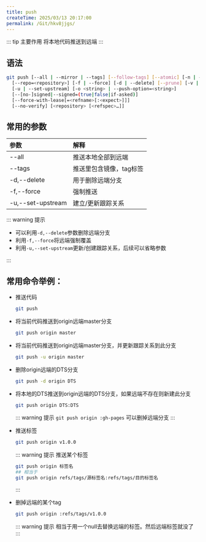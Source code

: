 ```yaml
---
title: push
createTime: 2025/03/13 20:17:00
permalink: /Git/hkv8jjgs/
---
```


::: tip 主要作用
将本地代码推送到远端
:::

## 语法

```bash
git push [--all | --mirror | --tags] [--follow-tags] [--atomic] [-n | --dry-run] [--receive-pack=<git-receive-pack>]
  [--repo=<repository>] [-f | --force] [-d | --delete] [--prune] [-v | --verbose]
  [-u | --set-upstream] [-o <string> | --push-option=<string>]
  [--[no-]signed|--signed=(true|false|if-asked)]
  [--force-with-lease[=<refname>[:<expect>]]]
  [--no-verify] [<repository> [<refspec>…​]]
```

## 常用的参数

| 参数                | 解释            |
|:----------------- |:------------- |
| --all             | 推送本地全部到远端     |
| --tags            | 推送里包含镜像，tag标签 |
| -d,--delete       | 用于删除远端分支      |
| -f,--force        | 强制推送          |
| -u,--set-upstream | 建立/更新跟踪关系     |

::: warning 提示

- 可以利用`-d,--delete`参数删除远端分支
- 利用`-f,--force`将远端强制覆盖
- 利用`-u,--set-upstream`更新/创建跟踪关系，后续可以省略参数

:::

## 常用命令举例：

- 推送代码
  
  ```bash
  git push
  ```

- 将当前代码推送到origin远端master分支
  
  ```bash
  git push origin master
  ```

- 将当前代码推送到origin远端master分支，并更新跟踪关系到此分支
  
  ```bash
  git push -u origin master
  ```

- 删除origin远端的DTS分支
  
  ```bash
  git push -d origin DTS
  ```

- 将本地的DTS推送到origin远端的DTS分支，如果远端不存在则新建此分支
  
  ```bash
  git push origin DTS:DTS
  ```
  
  ::: warning 提示
  `git push origin :gh-pages` 可以删掉远端分支
  :::

- 推送标签
  
  ```bash
  git push origin v1.0.0
  ```
  
  ::: warning 提示
  推送某个标签
  
  ```bash
  git push origin 标签名
  ## 相当于
  git push origin refs/tags/源标签名:refs/tags/目的标签名
  ```
  
  :::

- 删掉远端的某个tag
  
  ```bash
  git push origin :refs/tags/v1.0.0
  ```
  
  ::: warning 提示
  相当于用一个null去替换远端的标签。然后远端标签就没了
  :::
